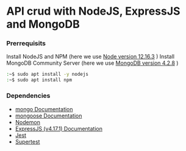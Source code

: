 API crud with NodeJS, ExpressJS and MongoDB
===========================================

### Prerrequisits
Install NodeJS and NPM (here we use [Node version 12.16.3](https://nodejs.org/docs/latest-v12.x/api/) )
Install MongoDB Community Server (here we use [MongoDB version 4.2.8](https://www.mongodb.com/try/download/community) )

```bash
:~$ sudo apt install -y nodejs
:~$ sudo apt install npm
```

### Dependencies
- [mongo Documentation](https://www.w3schools.com/nodejs/nodejs_mongodb.asp)
- [mongoose Documentation](https://mongoosejs.com/docs/guide.html)
- [Nodemon](https://www.npmjs.com/package/nodemon)
- [ExpressJS (v4.17.1) Documentation](https://expressjs.com/es/4x/api.html)
- [Jest](https://jestjs.io/)
- [Supertest](https://www.npmjs.com/package/supertest)
